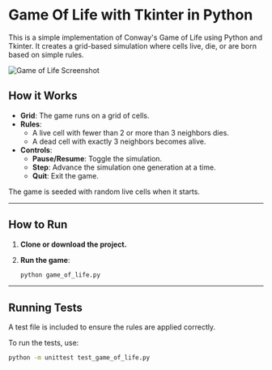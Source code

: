 # Game Of Life with Tkinter in Python

This is a simple implementation of Conway's Game of Life using Python and
Tkinter. It creates a grid-based simulation where cells live, die, or are
born based on simple rules.

![Game of Life Screenshot](https://i.imgur.com/GLKGYnW.png)

## How it Works

- **Grid**: The game runs on a grid of cells.
- **Rules**:
  - A live cell with fewer than 2 or more than 3 neighbors dies.
  - A dead cell with exactly 3 neighbors becomes alive.
- **Controls**:
  - **Pause/Resume**: Toggle the simulation.
  - **Step**: Advance the simulation one generation at a time.
  - **Quit**: Exit the game.

The game is seeded with random live cells when it starts.

---

## How to Run

1. **Clone or download the project.**
2. **Run the game**:

   ```bash
   python game_of_life.py
   ```

---

## Running Tests

A test file is included to ensure the rules are applied correctly.

To run the tests, use:

```bash
python -m unittest test_game_of_life.py
```
